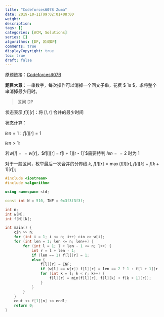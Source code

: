 ```yaml
---
title: "Codeforces607B Zuma"
date: 2019-10-11T09:02:01+08:00
weight: 
description:
tags: []
categories: [ACM, Solutions]
series: []
algorithms: [DP, 区间DP]
comments: true
displayCopyright: true
toc: true
draft: false
---
```


原题链接：[Codeforces607B](https://codeforces.com/contest/607/problem/B)

**题目大意**：一串数字，每次操作可以消掉一个回文子串，花费 $ 1s $，求将整个串消掉最少用时。

<!--more-->

> 区间 DP

状态表示 $f[l][r]$：将 $[l, r]$ 合并的最少时间

状态计算：

$len = 1$：$f[l][r] = 1$

$len > 1$:

若$w[l] == w[r]$，$f[l][r] = f[l + 1][r - 1]`$需要特判 $len == 2$ 时为 $1$

对于一般区间，枚举最后一次合并的分界线 $k$, $f[l][r] = \max(f[l][r], f[l][k] + f[k + 1][r])$;
```cpp
#include <iostream>
#include <algorithm>

using namespace std;

const int N = 510, INF = 0x3f3f3f3f;

int n;
int w[N];
int f[N][N];

int main() {
    cin >> n;
    for (int i = 1; i <= n; i++) cin >> w[i];
    for (int len = 1; len <= n; len++) {
        for (int l = 1; l + len - 1 <= n; l++) {
            int r = l + len - 1;
            if (len == 1) f[l][r] = 1;
            else {   
                f[l][r] = INF;
                if (w[l] == w[r]) f[l][r] = len == 2 ? 1 : f[l + 1][r  - 1];
                for (int k = l; k < r; k++) {
                    f[l][r] = min(f[l][r], f[l][k] + f[k + 1][r]);
                }
            }
        }
    }
    cout << f[1][n] << endl;
    return 0;
}
```